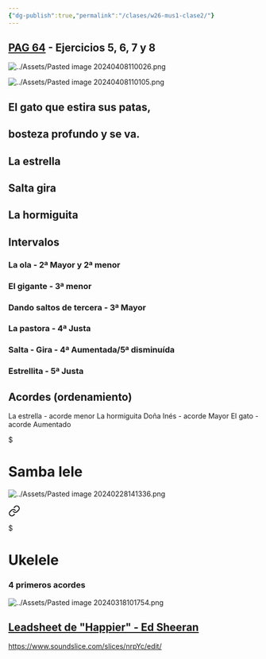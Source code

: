 ```yaml
---
{"dg-publish":true,"permalink":"/clases/w26-mus1-clase2/"}
---
```




<div class=slide>

## [PAG 64](https://www.blinklearning.com/v/1711020656/themes/tmpux/launch.php?theme=tmpux#activity/4239478/65132330/421303518) - Ejercicios 5, 6, 7 y 8

</div>
<div class=slide>

![../Assets/Pasted image 20240408110026.png](/img/user/Assets/Pasted%20image%2020240408110026.png)

</div>

<div class=slide>

![../Assets/Pasted image 20240408110105.png](/img/user/Assets/Pasted%20image%2020240408110105.png)

</div>
<div class=slide>

## El gato que estira sus patas,
## bosteza profundo y se va.

## La estrella

## Salta gira

## La hormiguita

</div>
<div class="slide">

## Intervalos

### La ola - 2ª Mayor y 2ª menor

### El gigante - 3ª menor

### Dando saltos de tercera - 3ª Mayor

### La pastora - 4ª Justa

### Salta - Gira - 4ª Aumentada/5ª disminuída

### Estrellita - 5ª Justa

</div>
<div class="slide">

## Acordes (ordenamiento)

La estrella - acorde menor
La hormiguita Doña Inés - acorde Mayor
El gato - acorde Aumentado

</div>
<div class="slide">


<div class="transclusion internal-embed is-loaded"><div class="markdown-embed">

$<div class="markdown-embed-title">

# Samba lele

</div>




![../Assets/Pasted image 20240228141336.png](/img/user/Assets/Pasted%20image%2020240228141336.png)


</div></div>


</div>
<div class="slide">


<div class="transclusion internal-embed is-loaded"><a class="markdown-embed-link" href="/recursos/ukelele/#4-primeros-acordes" aria-label="Open link"><svg xmlns="http://www.w3.org/2000/svg" width="24" height="24" viewBox="0 0 24 24" fill="none" stroke="currentColor" stroke-width="2" stroke-linecap="round" stroke-linejoin="round" class="svg-icon lucide-link"><path d="M10 13a5 5 0 0 0 7.54.54l3-3a5 5 0 0 0-7.07-7.07l-1.72 1.71"></path><path d="M14 11a5 5 0 0 0-7.54-.54l-3 3a5 5 0 0 0 7.07 7.07l1.71-1.71"></path></svg></a><div class="markdown-embed">

$<div class="markdown-embed-title">

# Ukelele

</div>


### 4 primeros acordes

![../Assets/Pasted image 20240318101754.png](/img/user/Assets/Pasted%20image%2020240318101754.png)


</div></div>


</div>
<div class="slide">

## [Leadsheet de "Happier" - Ed Sheeran](https://tabs.ultimate-guitar.com/tab/ed-sheeran/happier-chords-1956585)

</div>
<div class="slide">

https://www.soundslice.com/slices/nrpYc/edit/

</div>

